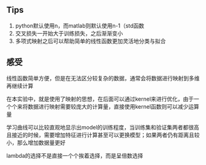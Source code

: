 ## Tips

1. python默认使用n，而matlab则默认使用n-1（std函数
2. 交叉损失一开始大于训练损失，之后渐渐变小
3. 多项式映射之后可以帮助简单的线性函数更加灵活地分类与拟合

## 感受

线性函数简单方便，但是在无法区分较复杂的数据，通常会将数据进行映射到多维再继续计算

在本实验中，就是使用了映射的思想，在后面可以通过kernel来进行优化，由于一个个来将数据进行映射需要较庞大的计算量，直接使用kernel函数则可以减少运算量

学习曲线可以比较直观地显示出model的训练程度，当训练集和验证集两者都很高且接近的时候，需要增加特征进行计算甚至可以更换模型；如果两者仍有距离且较小，那么增加数据量更好

lambda的选择不是直接一个个挨着选择，而是呈倍数选择